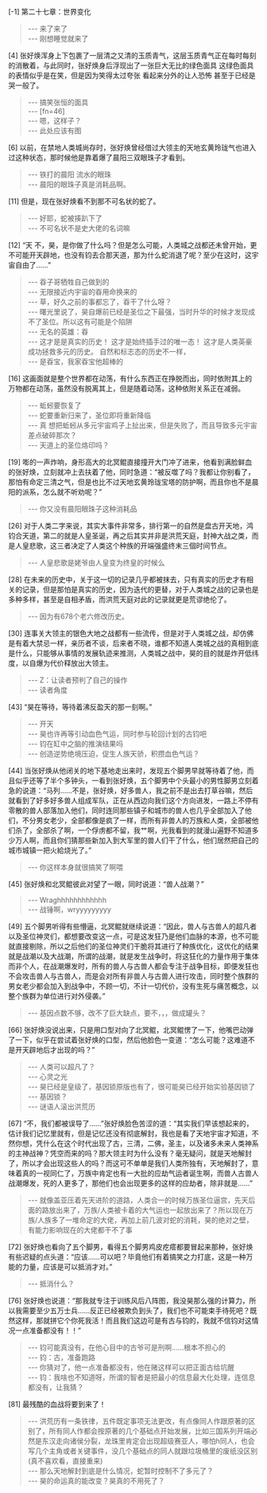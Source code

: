 
[-1] 第二十七章：世界变化
>--- 来了来了<br>
>--- 刚想睡觉就来了<br>

[4] 张好焕浑身上下包裹了一层清之又清的玉质青气，这层玉质青气正在每时每刻的消散着，与此同时，张好焕身后浮现出了一张巨大无比的绿色面具 这绿色面具的表情似乎是在笑，但是因为笑得太过夸张 看起来分外的让人恐怖 甚至于已经是哭一般了。
>--- 搞笑张恒的面具<br>
>--- [fn=46]<br>
>--- 嗯，这样子？<br>
>--- 此处应该有图<br>

[6] 以前，在禁地人类城尚存时，张好焕曾经借过大领主的天地玄黄玲珑气也进入过这种状态，那时候他是靠着爆了晨阳三双眼珠子才看到。
>--- 铁打的晨阳
流水的眼珠<br>
>--- 晨阳的眼珠子真是消耗品啊。<br>

[11] 但是，现在张好焕看不到那不可名状的蛇了。
>--- 好耶，蛇被揍趴下了<br>
>--- 不可名状不是史大佬的名词嘛<br>

[12] “天 不，昊，是你做了什么吗？但是怎么可能，人类城之战都还未曾开始，更不可能开天辟地，也没有钧去合那天道，那为什么蛇消退了呢？至少在这时，这宇宙自由了……”
>--- 昋子哥牺牲自己做到的<br>
>--- 无限接近内宇宙的昋用命换来的<br>
>--- 草，好久之前的事都忘了，昋干了什么呀？<br>
>--- 曙光里说了，昊自爆前已经是圣位之下最强，当时升华的时候才发现成不了圣位。所以这有可能是个陷阱<br>
>--- 无名的英雄：昋<br>
>--- 这才是是真实的历史！
这才是始终插手过的唯一态！
这才是人类英豪成功拯救多元的历史。
自然和标志态的历史不一样，<br>
>--- 是昋宝，我家昋宝他超棒的<br>

[16] 这画面就是整个世界都在动荡，有什么东西正在挣脱而出，同时依附其上的万物都在动荡，虽然没有脱离其上，但是随着动荡，这种依附关系正在减弱。
>--- 蚯蚓要恢复了<br>
>--- 蛇要重新归来了，圣位即将重新降临<br>
>--- 真  想把蚯蚓从多元宇宙鸡子上扯出来，但是失败了，而且导致多元宇宙差点破碎那次？<br>
>--- 天道上的圣位烙印吗？<br>

[19] 嘭的一声炸响，身形高大的北冥鲲直接撞开大门冲了进来，他看到满脸鲜血的张好焕，立刻就冲上去扶着了他，同时急道：“被反噬了吗？我都让你别看了，那怕有命定三清之气，但是也比不过天地玄黄玲珑宝塔的防护啊，而且你也不是晨阳的派系，怎么就不听劝呢？”
>--- 你又没有晨阳眼珠子这种消耗品<br>

[26] 对于人类二字来说，其实大事件非常多，排行第一的自然是盘古开天地，鸿钧合天道，第二的就是人皇圣诞，再之后其实并非是洪荒天庭，封神大战之类，而是人皇悲歌，这三者决定了人类这个种族的开端强盛终末三個时间节点。
>--- 人皇悲歌是姥爷由人皇变为终皇的时候么<br>

[28] 在未来的历史中，关于这一切的记录几乎都被抹去，只有真实的历史才有相关的记录，但是那怕是真实的历史，因为迭代的更替，对于人类城之战的记录也是多种多样，甚至是自相矛盾，而洪荒天庭对此的记录就更是荒谬绝伦了。
>--- 因为有678个老六修改历史。<br>

[30] 连事关大领主的银色大地之战都有一些流传，但是对于人类城之战，却仿佛是有着大禁忌一样，亲历者不谈，后来者不晓，谁都不知道人类城之战的真相到底是什么，只能够从事情的发展轨迹来推测，人类城之战中，昊的目的就是炸开低纬度，以自爆为代价释放出大领主。
>--- Z：让读者预判了自己的操作<br>
>--- 读者角度<br>

[43] “昊在等待，等待着沸反盈天的那一刻啊。”
>--- 开天<br>
>--- 昊也许再等引动血色气运，同时参与轮回计划的古钧吧<br>
>--- 钧在缸中之脑的推演结果吗<br>
>--- 创造逆势绝境压迫，促生人族天骄，积攒血色气运？<br>

[44] 当张好焕从他闭关的地下基地走出来时，发现五个脚男早就等待着了他，而且似乎还等了半个多钟头，一看到张好焕，五个脚男中个头最小的男性脚男立刻着急的说道：“马列……不是，张好焕，好多兽人，我之前不是出去打草谷嘛，然后就看到了好多好多兽人组成军队，正在从西边向我们这个方向进发，一路上不停有零散的兽人部落加入他们，同时连同那些镇子和城市的兽人也几乎全部加入了他们，不分男女老少，全部都像是疯了一样，而所有非兽人的万族和人类，全部被他们杀了，全部杀了啊，一个俘虏都不留，我艹啊，光我看到的就漫山遍野不知道多少万人啊，而且你们猜那些新加入到大军里的兽人们干了什么，他们居然把自己的城市城镇一把火給烧光了。”
>--- 你这样本身就很搞笑了啊喂<br>

[45] 张好焕和北冥鲲彼此对望了一眼，同时说道：“兽人战潮？”
>--- Wraghhhhhhhhhhhh<br>
>--- 战锤啊，wryyyyyyyyy<br>

[49] 五个脚男听得有些懵逼，北冥鲲就继续说道：“因此，兽人与古兽人的超凡者以及圣位神灵们，都想要改变这一点，可是这发狂乃是他们血脉的本源，也不可能就直接剔除，所以之后他们的圣位神灵们干脆将其进行了种族优化，这优化的结果就是战潮以及大战潮，所谓的战潮，就是发生战争时，将这狂化的力量作用于集体而非个人，在战潮爆发时，所有的兽人与古兽人都会专注于战争目标，即便发狂也不会攻击兽人与古兽人，而是会对所有非兽人与古兽人进行攻击，同时整个族群的男女老少都会加入到战争中，不顾一切，不计一切代价，没有生死与痛苦概念，以整个族群为单位进行对外侵袭。”
>--- 基因点数不够，改不了巨大缺点，要不，，，做成罐头？<br>

[66] 张好焕没说出来，只是用口型对向了北冥鲲，北冥鲲愣了一下，他嘴巴动弹了一下，似乎在尝试着张好焕的口型，然后他脸色一变道：“怎么可能？这难道不是开天辟地后才出现的吗？”
>--- 人类可以超凡了？<br>
>--- 心灵之光<br>
>--- 昊已经是皇级了，基因锁原版也有了，很可能昊已经开始实验基因锁了<br>
>--- 基因锁？<br>
>--- 谜语人滚出洪荒历<br>

[67] “不，我们都被误导了……”张好焕脸色苦涩的道：“其实我们早该想起来的，估计我们记忆里就有，但是记忆还没有彻底解封，我也是看了天地宇宙才知道，不然你想，凭什么在这个时代出现了古，三清，二佛，圣主，以及诸多未来人类神系的主神战神？凭空而来的吗？那大领主时为什么没有？毫无疑问，就是天地解封了，所以才会出现这些人的吗？而这可不单单是我们人类所独有，天地解封了，意味着真的一视同仁了，万族中肯定也有一大批的应劫气运者诞生啊，而兽人古兽人战潮爆发，死的人更多了，那他们也会出现更多的这样的应劫者，除非就是……”
>--- 就像盖亚压着先天进阶的道路，人类合一的时候万族圣位逼宫，先天后面的路放出来了，万族/人类被卡着的大气运也一起放出来了？所以现在万族/人族多了一堆命定的大佬，再加上前几波对蛇的消耗，昊的绝对之壁，有能力影响现在的大佬都干不了事<br>

[72] 张好焕也看向了五个脚男，看得五个脚男鸡皮疙瘩都要冒起来那种，张好焕有些迟疑的点头道：“应该……可以吧？毕竟他们有着搞笑之力打底，这是一种万能的力量，应该是可以抵消才对。”
>--- 抵消什么？<br>

[76] 张好焕也说道：“那我就专注于训练风后八阵图，我没昊那么强的计算力，所以我需要至少五万士兵……反正已经被欺负到头了，我们也不可能束手待死吧？既然这样，那就拼它个你死我活！而且我们这边可是有古与钧的，我就不信钧对这情况一点准备都没有！！”
>--- 钧可能真没有，在他心目中的古爷可是刑啊……根本不担心的<br>
>--- 钧：古，准备跑路<br>
>--- 你猜对了，他一点准备都没有，他在赌这样可以把正面古给坑醒<br>
>--- 钧：我啥也不知道呀，所谓的智者是把最小的信息最大化处理，连信息都没有，让我猜？<br>

[81] 最残酷的血战将要到来了！
>--- 洪荒历有一条铁律，五件既定事项无法更改，有点像同人作跟原著的区别了，所有同人作都会按原著的几个基础点开始发展，比如三国系列开端必然是东汉走向诸侯分裂，龙珠里肯定会出现超级赛亚人，哪怕h同人，也会写几个主角或者关键事件，没几个基础点的同人就跟垃圾桶里的废纸没区别(真不喜欢看，直接重来)<br>
>--- 那么天地解封到底是什么情况，蛇暂时控制不了多元了？<br>
>--- 昊的命运真的能改变？昊真的不用死了？<br>
